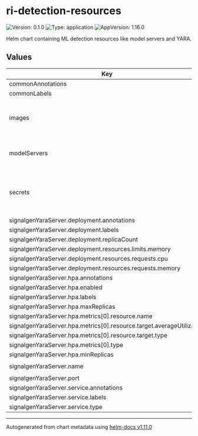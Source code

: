 # ri-detection-resources

![Version: 0.1.0](https://img.shields.io/badge/Version-0.1.0-informational?style=flat-square) ![Type: application](https://img.shields.io/badge/Type-application-informational?style=flat-square) ![AppVersion: 1.16.0](https://img.shields.io/badge/AppVersion-1.16.0-informational?style=flat-square)

Helm chart containing ML detection resources like model servers and YARA.

## Values

| Key | Type | Default | Description |
|-----|------|---------|-------------|
| commonAnnotations | object | `{}` |  |
| commonLabels | object | `{}` |  |
| images | object | (see individual values in `values.yaml`) | Image specification for the RI detection resources. |
| modelServers | object | (see individual values in `values.yaml`) | `modelServers` K8s-level configurations |
| secrets | object | (see individual values in `values`.yaml) | Values for the internal RI K8 secret used by the detection resources. |
| signalgenYaraServer.deployment.annotations | string | `nil` |  |
| signalgenYaraServer.deployment.labels | string | `nil` |  |
| signalgenYaraServer.deployment.replicaCount | int | `1` |  |
| signalgenYaraServer.deployment.resources.limits.memory | string | `"100Mi"` |  |
| signalgenYaraServer.deployment.resources.requests.cpu | string | `"200m"` |  |
| signalgenYaraServer.deployment.resources.requests.memory | string | `"100Mi"` |  |
| signalgenYaraServer.hpa.annotations | string | `nil` |  |
| signalgenYaraServer.hpa.enabled | bool | `true` |  |
| signalgenYaraServer.hpa.labels | string | `nil` |  |
| signalgenYaraServer.hpa.maxReplicas | int | `1` |  |
| signalgenYaraServer.hpa.metrics[0].resource.name | string | `"cpu"` |  |
| signalgenYaraServer.hpa.metrics[0].resource.target.averageUtilization | int | `60` |  |
| signalgenYaraServer.hpa.metrics[0].resource.target.type | string | `"Utilization"` |  |
| signalgenYaraServer.hpa.metrics[0].type | string | `"Resource"` |  |
| signalgenYaraServer.hpa.minReplicas | int | `1` |  |
| signalgenYaraServer.name | string | `"signalgen-yara"` |  |
| signalgenYaraServer.port | int | `5025` |  |
| signalgenYaraServer.service.annotations | string | `nil` |  |
| signalgenYaraServer.service.labels | string | `nil` |  |
| signalgenYaraServer.service.type | string | `"ClusterIP"` |  |

----------------------------------------------
Autogenerated from chart metadata using [helm-docs v1.11.0](https://github.com/norwoodj/helm-docs/releases/v1.11.0)
